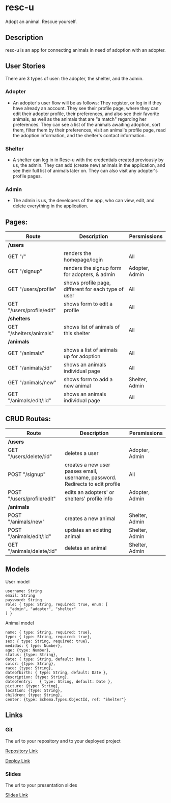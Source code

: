 # resc-u

Adopt an animal. Rescue yourself.

## Description

resc-u is an app for connecting animals in need of adoption with an adopter.

## User Stories

There are 3 types of user: the adopter, the shelter, and the admin.

### Adopter
- An adopter's user flow will be as follows: They register, or log in if they have already an account. They see their profile page, where they can edit their adopter profile, their preferences, and also see their favorite animals, as well as the animals that are "a match" regarding her preferences. They can see a list of the animals awaiting adoption, sort them, filter them by their preferences, visit an animal's profile page, read the adoption information, and the shelter's contact information. 

### Shelter
- A shelter can log in in Resc-u with the credentials created previously by us, the admin. They can add (create new) animals in the application, and see their full list of animals later on. They can also visit any adopter's profile pages. 

### Admin
- The admin is us, the developers of the app, who can view, edit, and delete everything in the application. 


<!--

 ## Backlog

List of other features outside of the MVPs scope

User profile:

- see my profile
- upload my profile picture
- see other users profile
- list of events created by the user
- list events the user is attending

 -->

## Pages:

| Route                     | Description                                         | Persmissions   |
| ------------------------- | --------------------------------------------------- | -------------- |
| **/users**                |                                                     |                |
| GET "/"                   | renders the homepage/login                          | All            |
| GET "/signup"             | renders the signup form for adopters, & admin       | Adopter, Admin |
| GET "/users/profile"      | shows profile page, different for each type of user | All            |
| GET "/users/profile/edit" | shows form to edit a profile                        | All            |
| **/shelters**             |                                                     |                |
| GET "/shelters/animals"   | shows list of animals of this shelter               | All            |
| **/animals**              |                                                     |                |
| GET "/animals"            | shows a list of animals up for adoption             | All            |
| GET "/animals/:id"        | shows an animals individual page                    | All            |
| GET "/animals/new"        | shows form to add a new animal                      | Shelter, Admin |
| GET "/animals/edit/:id"   | shows an animals individual page                    | All            |

## CRUD Routes:

| Route                      | Description                                                                    | Persmissions   |
| -------------------------- | ------------------------------------------------------------------------------ | -------------- |
| **/users**                 |                                                                                |                |
| GET "/users/delete/:id"    | deletes a user                                                                 | Adopter, Admin |
| POST "/signup"       | creates a new user passes email, username, password. Redirects to edit profile | All            |
| POST "/users/profile/edit" | edits an adopters' or shelters' profile info                                   | Adopter, Admin |
| **/animals**               |                                                                                |                |
| POST "/animals/new"        | creates a new animal                                                           | Shelter, Admin |
| POST "/animals/edit/:id"   | updates an existing animal                                                     | Shelter, Admin |
| GET "/animals/delete/:id"  | deletes an animal                                                              | Shelter, Admin |

## Models

User model

```
username: String
email: String
password: String
role: { type: String, required: true, enum: [
  "admin", "adopter", "shelter"
] }
```

Animal model

```
name: { type: String, required: true},
type: { type: String, required: true},
sex: { type: String, required: true},
medidas: { type: Number},
age: {type: Number},
status: {type: String},
date: { type: String, default: Date },
color: {type: String},
race: {type: String},
dateofbirth: { type: String, default: Date },
description: {type: String},
dateofentry:   { type: String, default: Date },
picture: {type: String},
location: {type: String},
children: {type: String},
center: {type: Schema.Types.ObjectId, ref: "Shelter"}
```

## Links

### Git

The url to your repository and to your deployed project

[Repository Link](http://github.com)

[Deploy Link](http://heroku.com)

### Slides

The url to your presentation slides

[Slides Link](http://slides.com)
